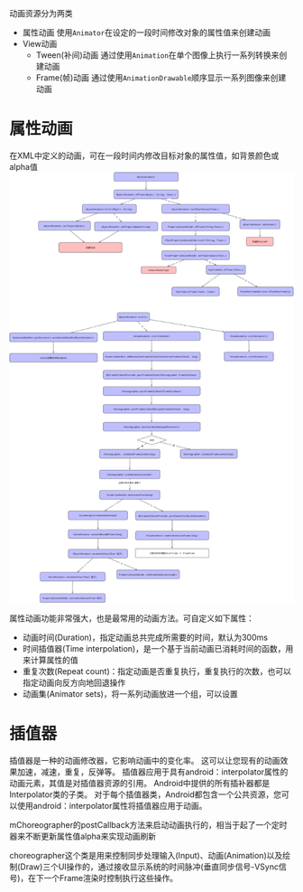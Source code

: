动画资源分为两类
- 属性动画
使用`Animator`在设定的一段时间修改对象的属性值来创建动画
- View动画
    - Tween(补间)动画 
    通过使用`Animation`在单个图像上执行一系列转换来创建动画
    - Frame(帧)动画
    通过使用`AnimationDrawable`顺序显示一系列图像来创建动画


# 属性动画
在XML中定义的动画，可在一段时间内修改目标对象的属性值，如背景颜色或alpha值
![image](../../img/objectAnimator.png)

属性动画功能非常强大，也是最常用的动画方法。可自定义如下属性：
- 动画时间(Duration)，指定动画总共完成所需要的时间，默认为300ms
- 时间插值器(Time interpolation)，是一个基于当前动画已消耗时间的函数，用来计算属性的值
- 重复次数(Repeat count)：指定动画是否重复执行，重复执行的次数，也可以指定动画向反方向地回退操作
- 动画集(Animator sets)，将一系列动画放进一个组，可以设置


# 插值器
插值器是一种的动画修改器，它影响动画中的变化率。 这可以让您现有的动画效果加速，减速，重复，反弹等。
插值器应用于具有android：interpolator属性的动画元素，其值是对插值器资源的引用。
Android中提供的所有插补器都是Interpolator类的子类。 对于每个插值器类，Android都包含一个公共资源，您可以使用android：interpolator属性将插值器应用于动画。 


mChoreographer的postCallback方法来启动动画执行的，相当于起了一个定时器来不断更新属性值alpha来实现动画刷新

choreographer这个类是用来控制同步处理输入(Input)、动画(Animation)以及绘制(Draw)三个UI操作的，通过接收显示系统的时间脉冲(垂直同步信号-VSync信号)，在下一个Frame渲染时控制执行这些操作。



